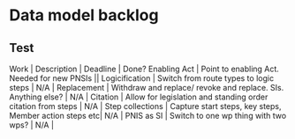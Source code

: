 # Data model backlog

## Test


Work | Description | Deadline | Done?
Enabling Act | Point to enabling Act. Needed for new PNSIs ||
Logicification | Switch from route types to logic steps | N/A |
Replacement | Withdraw and replace/ revoke and replace. SIs. Anything else? | N/A |
Citation | Allow for legislation and standing order citation from steps | N/A |
Step collections | Capture start steps, key steps, Member action steps etc| N/A |
PNIS as SI | Switch to one wp thing with two wps? | N/A |